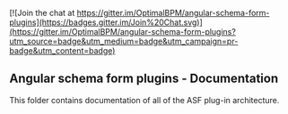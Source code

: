 [![Join the chat at https://gitter.im/OptimalBPM/angular-schema-form-plugins](https://badges.gitter.im/Join%20Chat.svg)](https://gitter.im/OptimalBPM/angular-schema-form-plugins?utm_source=badge&utm_medium=badge&utm_campaign=pr-badge&utm_content=badge)

## Angular schema form plugins - Documentation

This folder contains documentation of all of the ASF plug-in architecture.
